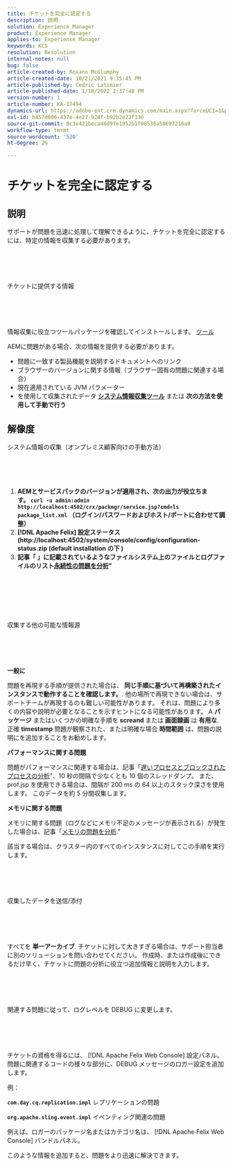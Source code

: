 ```yaml
---
title: チケットを完全に認定する
description: 説明
solution: Experience Manager
product: Experience Manager
applies-to: Experience Manager
keywords: KCS
resolution: Resolution
internal-notes: null
bug: false
article-created-by: Roxann McGlumphy
article-created-date: 10/21/2021 9:35:45 PM
article-published-by: Cedric Latimier
article-published-date: 1/18/2022 2:37:48 PM
version-number: 1
article-number: KA-17494
dynamics-url: https://adobe-ent.crm.dynamics.com/main.aspx?forceUCI=1&pagetype=entityrecord&etn=knowledgearticle&id=8e3243d7-b632-ec11-b6e5-000d3a5ba97a
exl-id: b457d006-437e-4e27-924f-b92b2e22f136
source-git-commit: 0c3e421beca46d9fe1952b1f98538a50697216a0
workflow-type: tm+mt
source-wordcount: '520'
ht-degree: 2%

---
```


# チケットを完全に認定する

## 説明


サポートが問題を迅速に処理して理解できるように、チケットを完全に認定するには、特定の情報を収集する必要があります。
<br><br><br><br> <br><br>チケットに提供する情報<br><br><br><br> <br><br>
情報収集に役立つツールパッケージを確認してインストールします。 [ツール](https://helpx.adobe.com/experience-manager/kb/index/tools.html)

AEMに問題がある場合、次の情報を提供する必要があります。

- 問題に一致する製品機能を説明するドキュメントへのリンク
- ブラウザーのバージョンに関する情報（ブラウザー固有の問題に関連する場合）
- 現在適用されている JVM パラメーター
- を使用して収集されたデータ <b>[システム情報収集ツール](https://helpx.adobe.com/experience-manager/kb/support-info-collector.html)</b> または <b>次の方法を使用して手動で行う</b>



## 解像度

システム情報の収集（オンプレミス顧客向けの手動方法）<br><br><br><br> 
1. <b>AEMとサービスパックのバージョンが適用され、次の出力が役立ちます。 `curl -u admin:admin http://localhost:4502/crx/packmgr/service.jsp?cmd=ls  package_list.xml` （ログイン/パスワードおよびホスト/ポートに合わせて調整）</b>
2. <b>[!DNL Apache Felix] 設定ステータス (http://localhost:4502/system/console/config/configuration-status.zip (default installation の下 )</b>
3. <b>記事「 」に記載されているようなファイルシステム上のファイルとログファイルのリスト[永続性の問題を分析](https://helpx.adobe.com/experience-manager/kb/AnalyzePersistenceProblems.html)&quot;</b>

<br><br><br><br> <br><br>収集する他の可能な情報源<br><br><br><br> <br><br>
<b>一般に</b>

問題を再現する手順が提供された場合は、 <b>同じ手順に基づいて再構築されたインスタンスで動作することを確認します。</b>. 他の場所で再現できない場合は、サポートチームが再現するのも難しい可能性があります。 それは、問題により多くの内容や説明が必要となることを示すヒントになる可能性があります。
A <b>パッケージ</b> またはいくつかの明確な手順を <b>screand </b>または<b> 画面録画</b> は <b>有用な</b>. 正確 <b>timestamp</b> 問題が観察された、または明確な場合 <b>時間範囲</b> は、問題の説明にを追加することをお勧めします。

<b>パフォーマンスに関する問題</b>

問題がパフォーマンスに関連する場合は、記事「[遅いプロセスとブロックされたプロセスの分析](https://helpx.adobe.com/jp/experience-manager/kb/AnalyzeSlowAndBlockedProcesses.html)&quot;、10 秒の間隔で少なくとも 10 個のスレッドダンプ。 また、prof.jsp を使用できる場合は、間隔が 200 ms の 64 以上のスタック深さを使用します。 このデータを約 5 分間収集します。

<b>メモリに関する問題</b>

メモリに関する問題（ログなどにメモリ不足のメッセージが表示される）が発生した場合は、記事「[メモリの問題を分析](https://helpx.adobe.com/experience-manager/kb/AnalyzeMemoryProblems.html).&quot;

該当する場合は、クラスター内のすべてのインスタンスに対してこの手順を実行します。
<br><br><br><br> <br><br>収集したデータを送信/添付<br><br><br><br> <br><br>
すべてを <b>単一アーカイブ</b>. チケットに対して大きすぎる場合は、サポート担当者に別のソリューションを問い合わせてください。 作成時、または作成後にできるだけ早く、チケットに問題の分析に役立つ追加情報と説明を入力します。
<br><br><br><br> <br><br>関連する問題に従って、ログレベルを DEBUG に変更します。<br><br><br><br> <br><br>
チケットの資格を得るには、 [!DNL Apache Felix Web Console]  設定パネル。 問題に関連するコードの様々な部分に、DEBUG メッセージのロガー設定を追加します。

例：

<b>`com.day.cq.replication.impl`</b> レプリケーションの問題

<b>`org.apache.sling.event.impl`</b> イベンティング関連の問題

例えば、ロガーのパッケージ名またはカテゴリ名は、 [!DNL Apache Felix Web Console]  バンドルパネル。

このような情報を追加すると、問題をより迅速に解決できます。
